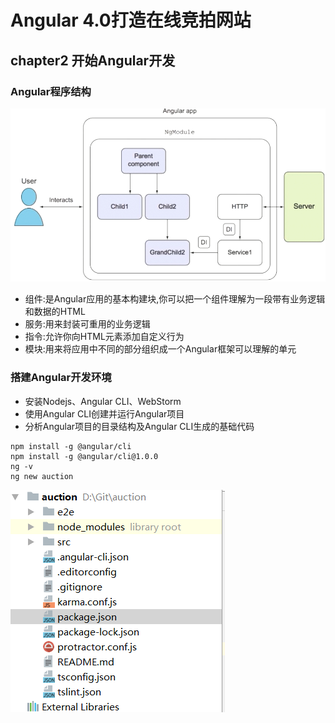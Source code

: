 # Angular 4.0打造在线竞拍网站
## chapter2 开始Angular开发
### Angular程序结构
![image](https://github.com/15529343201/auction/blob/chapter2/image/1.PNG)<br>
- 组件:是Angular应用的基本构建块,你可以把一个组件理解为一段带有业务逻辑和数据的HTML
- 服务:用来封装可重用的业务逻辑
- 指令:允许你向HTML元素添加自定义行为
- 模块:用来将应用中不同的部分组织成一个Angular框架可以理解的单元

### 搭建Angular开发环境
- 安装Nodejs、Angular CLI、WebStorm
- 使用Angular CLI创建并运行Angular项目
- 分析Angular项目的目录结构及Angular CLI生成的基础代码

```
npm install -g @angular/cli
npm install -g @angular/cli@1.0.0
ng -v
ng new auction
```
![image](https://github.com/15529343201/auction/blob/chapter2/image/2.PNG)<br>

